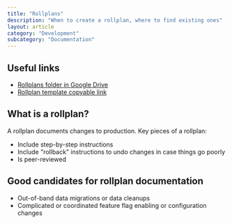 ```yaml
---
title: "Rollplans"
description: "When to create a rollplan, where to find existing ones"
layout: article
category: "Development"
subcategory: "Documentation"
---
```


## Useful links

- [Rollplans folder in Google Drive][gdrive-folder]
- [Rollplan template copyable link][copy-link]

[gdrive-folder]: https://drive.google.com/drive/folders/1Dh_1djujFno8T8XkrwTV5UkVAO3NxWC0
[copy-link]: https://docs.google.com/document/d/1Mh7FdSFZiFNxf87aqpO77eTAL1LcVg1yFajKtTQcQLs/copy

## What is a rollplan?

A rollplan documents changes to production. Key pieces of a rollplan:

- Include step-by-step instructions
- Include "rollback" instructions to undo changes in case things go poorly
- Is peer-reviewed

## Good candidates for rollplan documentation

- Out-of-band data migrations or data cleanups
- Complicated or coordinated feature flag enabling or configuration changes



